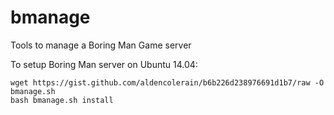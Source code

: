 # bmanage
Tools to manage a Boring Man Game server

To setup Boring Man server on Ubuntu 14.04:
```
wget https://gist.github.com/aldencolerain/b6b226d238976691d1b7/raw -O bmanage.sh
bash bmanage.sh install
```